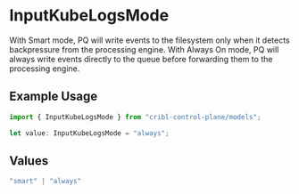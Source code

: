 # InputKubeLogsMode

With Smart mode, PQ will write events to the filesystem only when it detects backpressure from the processing engine. With Always On mode, PQ will always write events directly to the queue before forwarding them to the processing engine.

## Example Usage

```typescript
import { InputKubeLogsMode } from "cribl-control-plane/models";

let value: InputKubeLogsMode = "always";
```

## Values

```typescript
"smart" | "always"
```